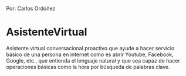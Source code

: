Por: Carlos Ordoñez
# AsistenteVirtual
Asistente virtual conversacional proactivo que ayude a hacer servicio básico de una persona en internet como es abrir Youtube, Facebook, Google, etc., que entienda el lenguaje natural y que sea capaz de hacer operaciones básicas como la hora por búsqueda de palabras clave.
